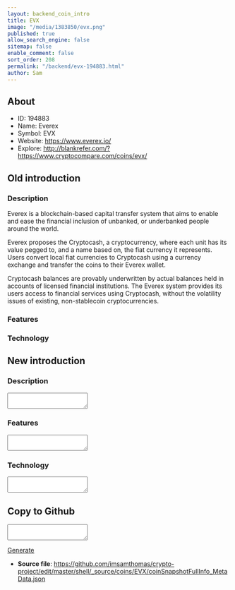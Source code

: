 ```yaml
---
layout: backend_coin_intro
title: EVX
image: "/media/1383850/evx.png"
published: true
allow_search_engine: false
sitemap: false
enable_comment: false
sort_order: 208
permalink: "/backend/evx-194883.html"
author: Sam
---
```


## About

- ID: 194883
- Name: Everex
- Symbol: EVX
- Website: https://www.everex.io/
- Explore: http://blankrefer.com/?https://www.cryptocompare.com/coins/evx/


## Old introduction

### Description

<p>Everex is a blockchain-based capital transfer system that aims to enable and ease the financial inclusion of unbanked, or underbanked people around the world.</p><p>Everex proposes the Cryptocash, a cryptocurrency, where each unit has its value pegged to, and a name based on, the fiat currency it represents. Users convert local fiat currencies to Cryptocash using a currency exchange and transfer the coins to their Everex wallet.</p><p>Cryptocash balances are<span> </span>provably<span> </span>underwritten by actual balances held in accounts of licensed financial institutions. The Everex system provides its users access to financial services using Cryptocash, without the volatility issues of existing,<span> </span>non-stablecoin<span> </span>cryptocurrencies.</p>

### Features


### Technology




## New introduction


### Description
<textarea id="meta_description" name="description"></textarea>

### Features
<textarea id="meta_features" name="features"></textarea>

### Technology
<textarea id="meta_technology" name="technology"></textarea>


## Copy to Github

<textarea id="coinsnapshotfullinfo_metadata"></textarea>

<a href="#gen" onclick="generateMetaDatJson()">Generate</a>

- **Source file**: <a href="https://github.com/imsamthomas/crypto-project/edit/master/shell/_source/coins/EVX/coinSnapshotFullInfo_MetaData.json">https://github.com/imsamthomas/crypto-project/edit/master/shell/_source/coins/EVX/coinSnapshotFullInfo_MetaData.json</a>

